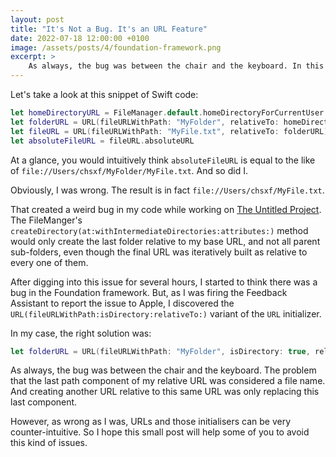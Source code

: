 ```yaml
---
layout: post
title: "It's Not a Bug. It's an URL Feature"
date: 2022-07-18 12:00:00 +0100
image: /assets/posts/4/foundation-framework.png
excerpt: >
    As always, the bug was between the chair and the keyboard. In this post, I discuss the weird bug I encountered in my code with the counter-intuitive URL struct initializers of the Foundation framework.
---
```


Let's take a look at this snippet of Swift code:

```swift
let homeDirectoryURL = FileManager.default.homeDirectoryForCurrentUser
let folderURL = URL(fileURLWithPath: "MyFolder", relativeTo: homeDirectoryURL)
let fileURL = URL(fileURLWithPath: "MyFile.txt", relativeTo: folderURL)
let absoluteFileURL = fileURL.absoluteURL
```

At a glance, you would intuitively think `absoluteFileURL` is equal to the like of `file://Users/chsxf/MyFolder/MyFile.txt`. And so did I.

Obviously, I was wrong. The result is in fact `file://Users/chsxf/MyFile.txt`.

That created a weird bug in my code while working on [The Untitled Project](/2022/01/15/2-the-untitled-project.html). The FileManger's `createDirectory(at:withIntermediateDirectories:attributes:)` method would only create the last folder relative to my base URL, and not all parent sub-folders, even though the final URL was iteratively built as relative to every one of them.

After digging into this issue for several hours, I started to think there was a bug in the Foundation framework. But, as I was firing the Feedback Assistant to report the issue to Apple, I discovered the `URL(fileURLWithPath:isDirectory:relativeTo:)` variant of the `URL` initializer.

In my case, the right solution was:

```swift
let folderURL = URL(fileURLWithPath: "MyFolder", isDirectory: true, relativeTo: homeDirectoryURL)
```

As always, the bug was between the chair and the keyboard. The problem that the last path component of my relative URL was considered a file name. And creating another URL relative to this same URL was only replacing this last component.

However, as wrong as I was, URLs and those initialisers can be very counter-intuitive. So I hope this small post will help some of you to avoid this kind of issues.